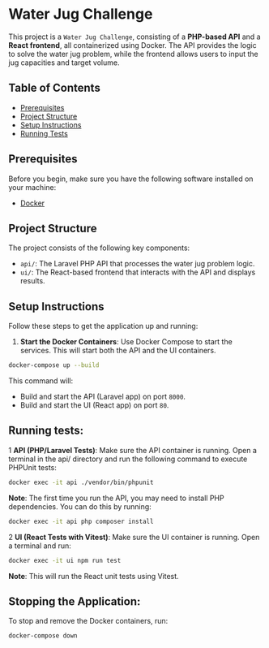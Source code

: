 # Water Jug Challenge

This project is a `Water Jug Challenge`, consisting of a **PHP-based API** and a **React frontend**, all containerized using Docker. The API provides the logic to solve the water jug problem, while the frontend allows users to input the jug capacities and target volume.

## Table of Contents

- [Prerequisites](#prerequisites)
- [Project Structure](#project-structure)
- [Setup Instructions](#setup-instructions)
- [Running Tests](#running-tests)

## Prerequisites

Before you begin, make sure you have the following software installed on your machine:

- [Docker](https://www.docker.com/products/docker-desktop)

## Project Structure

The project consists of the following key components:

- `api/`: The Laravel PHP API that processes the water jug problem logic.
- `ui/`: The React-based frontend that interacts with the API and displays results.

## Setup Instructions

Follow these steps to get the application up and running:

1. **Start the Docker Containers**:
   Use Docker Compose to start the services. This will start both the API and the UI containers.

```bash
docker-compose up --build
```

This command will:

- Build and start the API (Laravel app) on port `8000`.
- Build and start the UI (React app) on port `80`.

## Running tests:

1 **API (PHP/Laravel Tests)**:
Make sure the API container is running. Open a terminal in the api/ directory and run the following command to execute PHPUnit tests:

```bash
docker exec -it api ./vendor/bin/phpunit
```

**Note**: The first time you run the API, you may need to install PHP dependencies. You can do this by running:

```bash
docker exec -it api php composer install
```

2 **UI (React Tests with Vitest)**:
Make sure the UI container is running. Open a terminal and run:

```bash
docker exec -it ui npm run test
```

**Note**: This will run the React unit tests using Vitest.

## Stopping the Application:

To stop and remove the Docker containers, run:

```bash
docker-compose down
```
